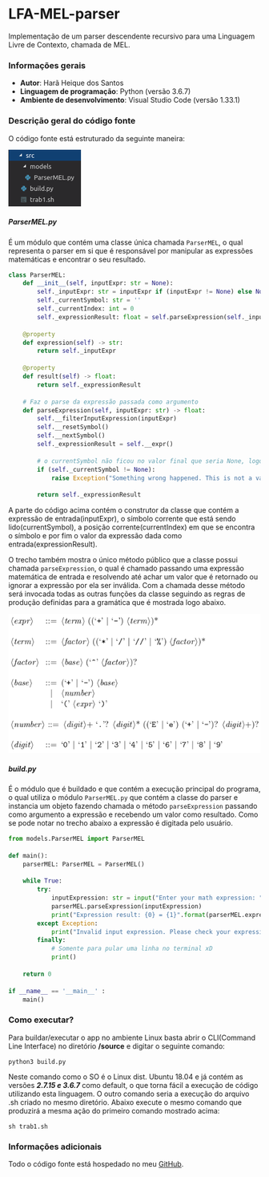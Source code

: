 # LFA-MEL-parser
Implementação de um parser descendente recursivo para uma Linguagem Livre de Contexto, chamada de MEL.

### Informações gerais
- **Autor**: Harã Heique dos Santos
- **Linguagem de programação**: Python (versão 3.6.7)
- **Ambiente de desenvolvimento**: Visual Studio Code (versão 1.33.1)

### Descrição geral do código fonte
O código fonte está estruturado da seguinte maneira:

![Code structure](https://raw.githubusercontent.com/HaraHeique/LFA-MEL-parser/master/images/Estrutura%20do%20src.png)

##### ParserMEL.py
É um módulo que contém uma classe única chamada `ParserMEL`, o qual representa o parser em si que é responsável por manipular as expressões matemáticas e encontrar o seu resultado.

```python
class ParserMEL:
    def __init__(self, inputExpr: str = None):
        self._inputExpr: str = inputExpr if (inputExpr != None) else None
        self._currentSymbol: str = ''
        self._currentIndex: int = 0
        self._expressionResult: float = self.parseExpression(self._inputExpr) if (self._inputExpr != None) else 0.0

    @property
    def expression(self) -> str:
        return self._inputExpr

    @property
    def result(self) -> float:
        return self._expressionResult

    # Faz o parse da expressão passada como argumento
    def parseExpression(self, inputExpr: str) -> float:
        self.__filterInputExpression(inputExpr)
        self.__resetSymbol()
        self.__nextSymbol()
        self._expressionResult = self.__expr()

        # o currentSymbol não ficou no valor final que seria None, logo lança uma exceção
        if (self._currentSymbol != None):
            raise Exception("Something wrong happened. This is not a valid input expression.")

        return self._expressionResult
```
A parte do código acima contém o construtor da classe que contém a expressão de entrada(inputExpr), o símbolo corrente que está sendo lido(currentSymbol), a posição corrente(currentIndex) em que se encontra o símbolo e por fim o valor da expressão dada como entrada(expressionResult).

O trecho também mostra o único método público que a classe possui chamada `parseExpression`, o qual é chamado passando uma expressão matemática de entrada e resolvendo até achar um valor que é retornado ou ignorar a expressão por ela ser inválida.
Com a chamada desse método será invocada todas as outras funções da classe seguindo as regras de produção definidas para a gramática que é mostrada logo abaixo.

<p align="center">
  <img src="https://github.com/HaraHeique/LFA-MEL-parser/blob/master/images/Regra%20de%20produ%C3%A7%C3%A3o%20da%20gram%C3%A1tica%20MEL.png?raw=true">
</p>

##### build.py
É o módulo que é buildado e que contém a execução principal do programa, o qual utiliza o módulo `ParserMEL.py` que contém a classe do parser e instancia um objeto fazendo chamada o método `parseExpression` passando como argumento a expressão e recebendo um valor como resultado. Como se pode notar no trecho abaixo a expressão é digitada pelo usuário.

```python
from models.ParserMEL import ParserMEL

def main():
    parserMEL: ParserMEL = ParserMEL()

    while True:
        try:
            inputExpression: str = input("Enter your math expression: ")
            parserMEL.parseExpression(inputExpression)
            print("Expression result: {0} = {1}".format(parserMEL.expression, parserMEL.result))
        except Exception:
            print("Invalid input expression. Please check your expression and try again.")
        finally:
            # Somente para pular uma linha no terminal xD
            print()

    return 0

if __name__ == '__main__' :
    main()
```

### Como executar?
Para buildar/executar o app no ambiente Linux basta abrir o CLI(Command Line Interface) no diretório __/source__ e digitar o seguinte comando:
    
    python3 build.py

Neste comando como o SO é o Linux dist. Ubuntu 18.04 e já contém as versões ***2.7.15 e 3.6.7*** como default, o que torna fácil a execução de código utilizando esta linguagem. O outro comando seria a execução do arquivo .sh criado no mesmo diretório. Abaixo execute o mesmo comando que produzirá a mesma ação do primeiro comando mostrado acima:

    sh trab1.sh
    
### Informações adicionais
Todo o código fonte está hospedado no meu [GitHub](https://github.com/HaraHeique/LFA-MEL-parser).


